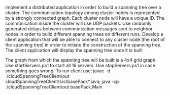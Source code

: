Implement a distributed application in order to build a spanning tree over a cluster.
The communication topology among cluster nodes is represented by a strongly connected graph. Each cluster node will have a unique ID.
The communication inside the cluster will use UDP packets.
Use randomly generated delays between communication messages sent to neighbor nodes in order to build different spanning trees
on different runs.
Develop a client application that will be able to connect to any cluster node (the root of the spanning tree) in order to initiate
the construction of the spanning tree. The client application will display the spanning tree once it is built

The graph from which the spanning tree will be built is a 4x4 grid graph.
Use startServers.ps1 to start all 16 servers.
Use stopServers.ps1 in case something goes wrong.
To run client use: javac -d .\cloudSpanningTreeClient\out cloudSpanningTreeClient\src\basePack\*.java; java -cp .\cloudSpanningTreeClient\out basePack.Main
